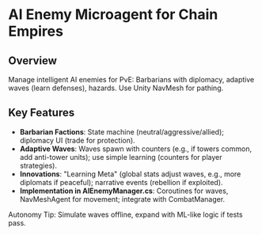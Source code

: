 # AI Enemy Microagent for Chain Empires

## Overview
Manage intelligent AI enemies for PvE: Barbarians with diplomacy, adaptive waves (learn defenses), hazards. Use Unity NavMesh for pathing.

## Key Features
- **Barbarian Factions**: State machine (neutral/aggressive/allied); diplomacy UI (trade for protection).
- **Adaptive Waves**: Waves spawn with counters (e.g., if towers common, add anti-tower units); use simple learning (counters for player strategies).
- **Innovations**: "Learning Meta" (global stats adjust waves, e.g., more diplomats if peaceful); narrative events (rebellion if exploited).
- **Implementation in AIEnemyManager.cs**: Coroutines for waves, NavMeshAgent for movement; integrate with CombatManager.

Autonomy Tip: Simulate waves offline, expand with ML-like logic if tests pass.